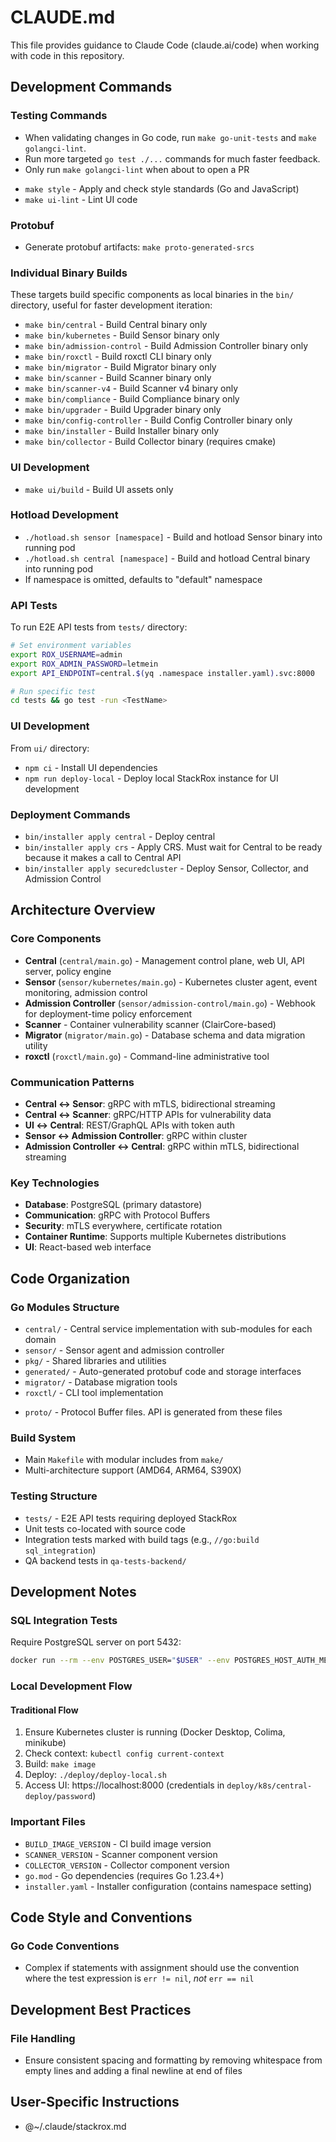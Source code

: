 # CLAUDE.md

This file provides guidance to Claude Code (claude.ai/code) when working with code in this repository.

## Development Commands

### Testing Commands
* When validating changes in Go code, run `make go-unit-tests` and `make golangci-lint`.
* Run more targeted `go test ./...` commands for much faster feedback.
* Only run `make golangci-lint` when about to open a PR
- `make style` - Apply and check style standards (Go and JavaScript)
- `make ui-lint` - Lint UI code

### Protobuf

* Generate protobuf artifacts: `make proto-generated-srcs`

### Individual Binary Builds
These targets build specific components as local binaries in the `bin/` directory, useful for faster development iteration:

- `make bin/central` - Build Central binary only
- `make bin/kubernetes` - Build Sensor binary only  
- `make bin/admission-control` - Build Admission Controller binary only
- `make bin/roxctl` - Build roxctl CLI binary only
- `make bin/migrator` - Build Migrator binary only
- `make bin/scanner` - Build Scanner binary only
- `make bin/scanner-v4` - Build Scanner v4 binary only
- `make bin/compliance` - Build Compliance binary only
- `make bin/upgrader` - Build Upgrader binary only
- `make bin/config-controller` - Build Config Controller binary only
- `make bin/installer` - Build Installer binary only
- `make bin/collector` - Build Collector binary (requires cmake)

### UI Development
- `make ui/build` - Build UI assets only

### Hotload Development
- `./hotload.sh sensor [namespace]` - Build and hotload Sensor binary into running pod
- `./hotload.sh central [namespace]` - Build and hotload Central binary into running pod
- If namespace is omitted, defaults to "default" namespace

### API Tests
To run E2E API tests from `tests/` directory:
```bash
# Set environment variables
export ROX_USERNAME=admin
export ROX_ADMIN_PASSWORD=letmein
export API_ENDPOINT=central.$(yq .namespace installer.yaml).svc:8000

# Run specific test
cd tests && go test -run <TestName>
```

### UI Development
From `ui/` directory:
- `npm ci` - Install UI dependencies
- `npm run deploy-local` - Deploy local StackRox instance for UI development

### Deployment Commands
- `bin/installer apply central` - Deploy central
- `bin/installer apply crs` - Apply CRS. Must wait for Central to be ready because it makes a call to Central API
- `bin/installer apply securedcluster` - Deploy Sensor, Collector, and Admission Control

## Architecture Overview

### Core Components
- **Central** (`central/main.go`) - Management control plane, web UI, API server, policy engine
- **Sensor** (`sensor/kubernetes/main.go`) - Kubernetes cluster agent, event monitoring, admission control
- **Admission Controller** (`sensor/admission-control/main.go`) - Webhook for deployment-time policy enforcement
- **Scanner** - Container vulnerability scanner (ClairCore-based)
- **Migrator** (`migrator/main.go`) - Database schema and data migration utility
- **roxctl** (`roxctl/main.go`) - Command-line administrative tool

### Communication Patterns
- **Central ↔ Sensor**: gRPC with mTLS, bidirectional streaming
- **Central ↔ Scanner**: gRPC/HTTP APIs for vulnerability data
- **UI ↔ Central**: REST/GraphQL APIs with token auth
- **Sensor ↔ Admission Controller**: gRPC within cluster
- **Admission Controller ↔ Central**: gRPC within mTLS, bidirectional streaming

### Key Technologies
- **Database**: PostgreSQL (primary datastore)
- **Communication**: gRPC with Protocol Buffers
- **Security**: mTLS everywhere, certificate rotation
- **Container Runtime**: Supports multiple Kubernetes distributions
- **UI**: React-based web interface

## Code Organization

### Go Modules Structure
- `central/` - Central service implementation with sub-modules for each domain
- `sensor/` - Sensor agent and admission controller
- `pkg/` - Shared libraries and utilities
- `generated/` - Auto-generated protobuf code and storage interfaces
- `migrator/` - Database migration tools
- `roxctl/` - CLI tool implementation
* `proto/` - Protocol Buffer files. API is generated from these files

### Build System
- Main `Makefile` with modular includes from `make/`
- Multi-architecture support (AMD64, ARM64, S390X)

### Testing Structure
- `tests/` - E2E API tests requiring deployed StackRox
- Unit tests co-located with source code
- Integration tests marked with build tags (e.g., `//go:build sql_integration`)
- QA backend tests in `qa-tests-backend/`

## Development Notes

### SQL Integration Tests
Require PostgreSQL server on port 5432:
```bash
docker run --rm --env POSTGRES_USER="$USER" --env POSTGRES_HOST_AUTH_METHOD=trust --publish 5432:5432 docker.io/library/postgres:13
```

### Local Development Flow

#### Traditional Flow
1. Ensure Kubernetes cluster is running (Docker Desktop, Colima, minikube)
2. Check context: `kubectl config current-context`
3. Build: `make image`
4. Deploy: `./deploy/deploy-local.sh`
5. Access UI: https://localhost:8000 (credentials in `deploy/k8s/central-deploy/password`)


### Important Files
- `BUILD_IMAGE_VERSION` - CI build image version
- `SCANNER_VERSION` - Scanner component version
- `COLLECTOR_VERSION` - Collector component version
- `go.mod` - Go dependencies (requires Go 1.23.4+)
- `installer.yaml` - Installer configuration (contains namespace setting)

## Code Style and Conventions

### Go Code Conventions
* Complex if statements with assignment should use the convention where the test expression is `err != nil`, *not* `err == nil`

## Development Best Practices

### File Handling
* Ensure consistent spacing and formatting by removing whitespace from empty lines and adding a final newline at end of files

## User-Specific Instructions

- @~/.claude/stackrox.md